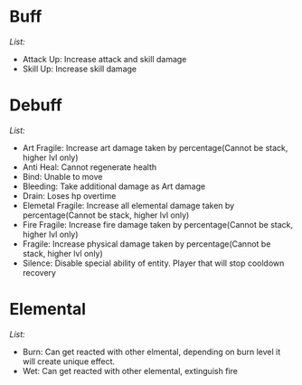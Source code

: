 # Buff

_List:_

- Attack Up: Increase attack and skill damage
- Skill Up: Increase skill damage

# Debuff

_List:_

- Art Fragile: Increase art damage taken by percentage(Cannot be stack, higher lvl only)
- Anti Heal: Cannot regenerate health
- Bind: Unable to move
- Bleeding: Take additional damage as Art damage
- Drain: Loses hp overtime
- Elemetal Fragile: Increase all elemental damage taken by percentage(Cannot be stack, higher lvl only)
- Fire Fragile: Increase fire damage taken by percentage(Cannot be stack, higher lvl only)
- Fragile: Increase physical damage taken by percentage(Cannot be stack, higher lvl only)
- Silence: Disable special ability of entity. Player that will stop cooldown recovery

# Elemental

_List:_

- Burn: Can get reacted with other elmental, depending on burn level it will create unique effect.
- Wet: Can get reacted with other elemental, extinguish fire
